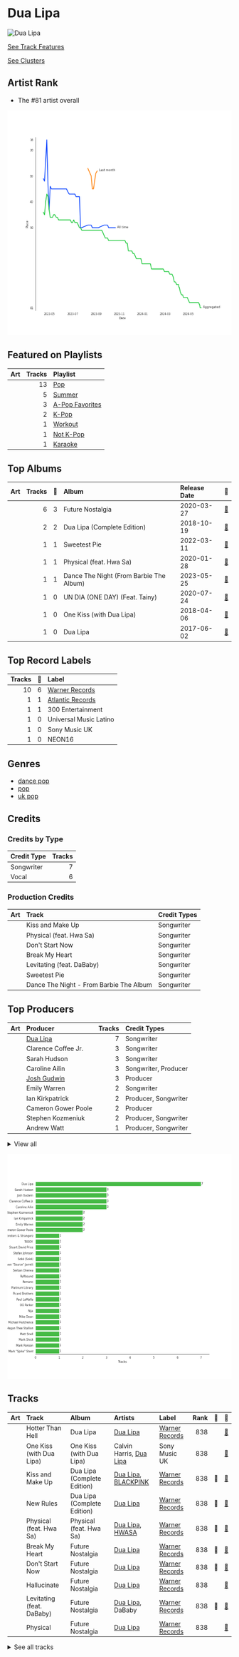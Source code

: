
# Dua Lipa


<img src="https://i.scdn.co/image/ab6761610000e5eb0c68f6c95232e716f0abee8d" alt="Dua Lipa" width="100" />

[See Track Features](audio_features.md)

[See Clusters](clusters/overview.md)

## Artist Rank
- The #81 artist overall

![Rank of Dua Lipa over time](../../images/artists/dua_lipa/rank_time_series.png)
## Featured on Playlists
| Art | Tracks | Playlist |
|:---|---:|:---|
| <img src="https://mosaic.scdn.co/640/ab67616d00001e0241aa6776dc15fbd71a2b4557ab67616d00001e029b9a3105ad4ffb91ad2e2798ab67616d00001e029dbb37516ff4b03244808e45ab67616d00001e02d6ec808748fa5b0c2d3a6618" alt="" width="50" /> | 13 | [Pop](../../playlists/pop/overview.md) |
| <img src="https://mosaic.scdn.co/640/ab67616d00001e0204878afb19613a94d37b29ceab67616d00001e021544041d0285585cc92c2709ab67616d00001e02570f746ccc2c75af070da1e0ab67616d00001e02d8cc2281fcd4519ca020926b" alt="" width="50" /> | 5 | [Summer](../../playlists/summer/overview.md) |
| <img src="https://mosaic.scdn.co/640/ab67616d00001e02022b4010e20659300f42c375ab67616d00001e02527d94ecf554774fc313bf48ab67616d00001e02c8b444df094279e70d0ed856ab67616d00001e02d0ec2db731952a7efabc6397" alt="" width="50" /> | 3 | [A-Pop Favorites](../../playlists/a-pop_favorites/overview.md) |
| <img src="https://mosaic.scdn.co/640/ab67616d00001e02505190077497c230422f2934ab67616d00001e027dd8f95320e8ef08aa121dfeab67616d00001e028164cd1a2e03b7ca2db9ff5eab67616d00001e02ff7c2dfd0ed9b2cf6bf9c818" alt="" width="50" /> | 2 | [K-Pop](../../playlists/k-pop/overview.md) |
| <img src="https://mosaic.scdn.co/640/ab67616d00001e026f248f7695eb544a3a1955c5ab67616d00001e027a393b04e8ced571618223e8ab67616d00001e028acb7bac073f378d59bf228eab67616d00001e02b3be3b970fc89a02f301c9da" alt="" width="50" /> | 1 | [Workout](../../playlists/workout/overview.md) |
| <img src="https://mosaic.scdn.co/640/ab67616d00001e023317fc12f8b9a9a0b8459766ab67616d00001e0263e0ddbb488d0eeec0e738fcab67616d00001e0284095737f6056e682666d6f9ab67616d00001e02f2bf9685109a09bdc176fb43" alt="" width="50" /> | 1 | [Not K-Pop](../../playlists/not_k-pop/overview.md) |
| <img src="https://mosaic.scdn.co/640/ab67616d00001e022160c02bc56f192df0f4986bab67616d00001e027cdb143bd2e9906d39c5eb04ab67616d00001e02dc30583ba717007b00cceb25ab67616d00001e02df55e326ed144ab4f5cecf95" alt="" width="50" /> | 1 | [Karaoke](../../playlists/karaoke/overview.md) |

## Top Albums

| Art | Tracks | 💚 | Album | Release Date | 🔗 |
|:---|---:|---:|:---|:---|:---|
| <img src="https://i.scdn.co/image/ab67616d0000b2732172b607853fa89cefa2beb4" alt="" width="50" /> | 6 | 3 | Future Nostalgia | 2020-03-27 | [🔗](https://open.spotify.com/album/5lKlFlReHOLShQKyRv6AL9) |
| <img src="https://i.scdn.co/image/ab67616d0000b273ae395b47b186c2bc8c458e0f" alt="" width="50" /> | 2 | 2 | Dua Lipa (Complete Edition) | 2018-10-19 | [🔗](https://open.spotify.com/album/0obMz8EHnr3dg6NCUK4xWp) |
| <img src="https://i.scdn.co/image/ab67616d0000b2731325a9351844f7806a8309c5" alt="" width="50" /> | 1 | 1 | Sweetest Pie | 2022-03-11 | [🔗](https://open.spotify.com/album/4qw41n8iWrdR70Ui3hYBPv) |
| <img src="https://i.scdn.co/image/ab67616d0000b27389fba37a3d30c462059917bd" alt="" width="50" /> | 1 | 1 | Physical (feat. Hwa Sa) | 2020-01-28 | [🔗](https://open.spotify.com/album/6apIJi4hf7U6cBOFwIqq1b) |
| <img src="https://i.scdn.co/image/ab67616d0000b2737dd3ba455ee3390cb55b0192" alt="" width="50" /> | 1 | 1 | Dance The Night (From Barbie The Album) | 2023-05-25 | [🔗](https://open.spotify.com/album/5cH7FqB7JD5q1tJXJ7FHYu) |
| <img src="https://i.scdn.co/image/ab67616d0000b273312bd86cc2db22fde885ee73" alt="" width="50" /> | 1 | 0 | UN DIA (ONE DAY) (Feat. Tainy) | 2020-07-24 | [🔗](https://open.spotify.com/album/6aqSlutLYNpzSsK4dV5jTr) |
| <img src="https://i.scdn.co/image/ab67616d0000b273d09f96d82310d4d77c14c108" alt="" width="50" /> | 1 | 0 | One Kiss (with Dua Lipa) | 2018-04-06 | [🔗](https://open.spotify.com/album/7GEzhoTiqcPYkOprWQu581) |
| <img src="https://i.scdn.co/image/ab67616d0000b273b627441824c5d0748c8cb077" alt="" width="50" /> | 1 | 0 | Dua Lipa | 2017-06-02 | [🔗](https://open.spotify.com/album/2vlhlrgMaXqcnhRqIEV9AP) |

## Top Record Labels

| Tracks | 💚 | Label |
|---:|---:|:---|
| 10 | 6 | [Warner Records](../../labels/warner_records/overview.md) |
| 1 | 1 | [Atlantic Records](../../labels/atlantic_records/overview.md) |
| 1 | 1 | 300 Entertainment |
| 1 | 0 | Universal Music Latino |
| 1 | 0 | Sony Music UK |
| 1 | 0 | NEON16 |

## Genres

- [dance pop](../../genres/dance_pop/overview.md)
- [pop](../../genres/pop/overview.md)
- [uk pop](../../genres/uk_pop/overview.md)

## Credits

### Credits by Type

| Credit Type | Tracks |
|:---|---:|
| Songwriter | 7 |
| Vocal | 6 |

### Production Credits

| Art | Track | Credit Types |
|:---|:---|:---|
| <img src="https://i.scdn.co/image/ab67616d0000b273ae395b47b186c2bc8c458e0f" alt="" width="50" /> | Kiss and Make Up | Songwriter |
| <img src="https://i.scdn.co/image/ab67616d0000b27389fba37a3d30c462059917bd" alt="" width="50" /> | Physical (feat. Hwa Sa) | Songwriter |
| <img src="https://i.scdn.co/image/ab67616d0000b2732172b607853fa89cefa2beb4" alt="" width="50" /> | Don't Start Now | Songwriter |
| <img src="https://i.scdn.co/image/ab67616d0000b2732172b607853fa89cefa2beb4" alt="" width="50" /> | Break My Heart | Songwriter |
| <img src="https://i.scdn.co/image/ab67616d0000b2732172b607853fa89cefa2beb4" alt="" width="50" /> | Levitating (feat. DaBaby) | Songwriter |
| <img src="https://i.scdn.co/image/ab67616d0000b2731325a9351844f7806a8309c5" alt="" width="50" /> | Sweetest Pie | Songwriter |
| <img src="https://i.scdn.co/image/ab67616d0000b2737dd3ba455ee3390cb55b0192" alt="" width="50" /> | Dance The Night - From Barbie The Album | Songwriter |

## Top Producers

| Art | Producer | Tracks | Credit Types |
|:---|:---|---:|:---|
| <img src="https://i.scdn.co/image/ab6761610000e5eb0c68f6c95232e716f0abee8d" alt="" width="50" /> | [Dua Lipa](overview.md) | 7 | Songwriter |
| | Clarence Coffee Jr. | 3 | Songwriter |
| | Sarah Hudson | 3 | Songwriter |
| | Caroline Ailin | 3 | Songwriter, Producer |
| | [Josh Gudwin](../../producers/josh_gudwin/overview.md) | 3 | Producer |
| | Emily Warren | 2 | Songwriter |
| | Ian Kirkpatrick | 2 | Producer, Songwriter |
| | Cameron Gower Poole | 2 | Producer |
| | Stephen Kozmeniuk | 2 | Producer, Songwriter |
| | Andrew Watt | 1 | Producer, Songwriter |


<details>
<summary>View all</summary>

| Art | Producer | Tracks | Credit Types |
|:---|:---|---:|:---|
| | Michael Hutchence | 1 | Songwriter |
| <img src="https://i.scdn.co/image/ab6761610000e5eb0da5cd9354d458143258879a" alt="" width="50" /> | DaBaby | 1 | Songwriter |
| | Lorna Blackwood | 1 | Producer |
| | Andrew Farriss | 1 | Songwriter |
| <img src="https://i.scdn.co/image/ab6761610000e5eb105cc9628c315b29d299fbb4" alt="" width="50" /> | Mark Ronson | 1 | Producer, Songwriter |
| | Ruffsound | 1 | Songwriter |
| | Mike Dean | 1 | Producer |
| | [Serban Ghenea](../../producers/serban_ghenea/overview.md) | 1 | Producer |
| | KNY Factory | 1 | Songwriter |
| | Platinum Library | 1 | Producer |
| | Matt Snell | 1 | Producer |
| <img src="https://i.scdn.co/image/ab6761610000e5ebd8881cb3fd982fc975e273c0" alt="" width="50" /> | Megan Thee Stallion | 1 | Songwriter |
| | KOZ | 1 | Producer |
| | Jordan Johnson | 1 | Songwriter |
| | Mark Shick | 1 | Producer |
| | Stuart David Price | 1 | Producer |
| | Andrew Wyatt | 1 | Producer, Songwriter |
| | Drew Jurecka | 1 | Arranger, Producer |
| | Ali Tamposi | 1 | Songwriter |
| | The Monsters & Strangerz | 1 | Producer |
| | Shawn "Source" Jarrett | 1 | Producer |
| | [Mark "Spike" Stent](../../producers/mark__spike__stent/overview.md) | 1 | Producer |
| | Nija | 1 | Songwriter |
| | Brandon Bost | 1 | Producer |
| | Paul LaMalfa | 1 | Producer |
| | Billboard | 1 | Songwriter |
| | Jason Evigan | 1 | Songwriter |
| | OG Parker | 1 | Producer, Songwriter |
| | Stefan Johnson | 1 | Songwriter |
| | Picard Brothers | 1 | Producer |
| | Soké (Soké) | 1 | Songwriter |
| | Alex Venguer | 1 | Producer |
| | Chelcee Grimes | 1 | Songwriter |
| | Romano | 1 | Producer |
| | [TEDDY](../../producers/teddy/overview.md) | 1 | Songwriter |

</details>


![Bar chart of top 30 producers](../../images/artists/dua_lipa/producers.png)
## Tracks

| Art | Track | Album | Artists | Label | Rank | 💚 | 🔗 |
|:---|:---|:---|:---|:---|---:|:---|:---|
| <img src="https://i.scdn.co/image/ab67616d0000b273b627441824c5d0748c8cb077" alt="" width="50" /> | Hotter Than Hell | Dua Lipa | [Dua Lipa](overview.md) | [Warner Records](../../labels/warner_records) | 838 | | [🔗](https://open.spotify.com/track/7G8bmgKbwPQdwsGXC9QWcL) |
| <img src="https://i.scdn.co/image/ab67616d0000b273d09f96d82310d4d77c14c108" alt="" width="50" /> | One Kiss (with Dua Lipa) | One Kiss (with Dua Lipa) | Calvin Harris, [Dua Lipa](overview.md) | Sony Music UK | 838 | | [🔗](https://open.spotify.com/track/7ef4DlsgrMEH11cDZd32M6) |
| <img src="https://i.scdn.co/image/ab67616d0000b273ae395b47b186c2bc8c458e0f" alt="" width="50" /> | Kiss and Make Up | Dua Lipa (Complete Edition) | [Dua Lipa](overview.md), [BLACKPINK](../blackpink/overview.md) | [Warner Records](../../labels/warner_records) | 838 | 💚 | [🔗](https://open.spotify.com/track/7jr3iPu4O4bTCVwLMbdU2i) |
| <img src="https://i.scdn.co/image/ab67616d0000b273ae395b47b186c2bc8c458e0f" alt="" width="50" /> | New Rules | Dua Lipa (Complete Edition) | [Dua Lipa](overview.md) | [Warner Records](../../labels/warner_records) | 838 | 💚 | [🔗](https://open.spotify.com/track/43oK4OAWUsRZUDVeHtKI4U) |
| <img src="https://i.scdn.co/image/ab67616d0000b27389fba37a3d30c462059917bd" alt="" width="50" /> | Physical (feat. Hwa Sa) | Physical (feat. Hwa Sa) | [Dua Lipa](overview.md), [HWASA](../hwasa/overview.md) | [Warner Records](../../labels/warner_records) | 838 | 💚 | [🔗](https://open.spotify.com/track/23jEeXRyrjFbfs2Q8tBwdI) |
| <img src="https://i.scdn.co/image/ab67616d0000b2732172b607853fa89cefa2beb4" alt="" width="50" /> | Break My Heart | Future Nostalgia | [Dua Lipa](overview.md) | [Warner Records](../../labels/warner_records) | 838 | 💚 | [🔗](https://open.spotify.com/track/59CrwNtNqzOmODXRxwaknc) |
| <img src="https://i.scdn.co/image/ab67616d0000b2732172b607853fa89cefa2beb4" alt="" width="50" /> | Don't Start Now | Future Nostalgia | [Dua Lipa](overview.md) | [Warner Records](../../labels/warner_records) | 838 | 💚 | [🔗](https://open.spotify.com/track/1AVtceapuF36oZqI9gzp0o) |
| <img src="https://i.scdn.co/image/ab67616d0000b2732172b607853fa89cefa2beb4" alt="" width="50" /> | Hallucinate | Future Nostalgia | [Dua Lipa](overview.md) | [Warner Records](../../labels/warner_records) | 838 | | [🔗](https://open.spotify.com/track/2MUKw7zEirXqdZZ3xC4hOf) |
| <img src="https://i.scdn.co/image/ab67616d0000b2732172b607853fa89cefa2beb4" alt="" width="50" /> | Levitating (feat. DaBaby) | Future Nostalgia | [Dua Lipa](overview.md), DaBaby | [Warner Records](../../labels/warner_records) | 838 | 💚 | [🔗](https://open.spotify.com/track/5nujrmhLynf4yMoMtj8AQF) |
| <img src="https://i.scdn.co/image/ab67616d0000b2732172b607853fa89cefa2beb4" alt="" width="50" /> | Physical | Future Nostalgia | [Dua Lipa](overview.md) | [Warner Records](../../labels/warner_records) | 838 | | [🔗](https://open.spotify.com/track/7toYVidBIpAmM8Ife3LGrP) |


<details>
<summary>See all tracks</summary>

| Art | Track | Album | Artists | Label | Rank | 💚 | 🔗 |
|:---|:---|:---|:---|:---|---:|:---|:---|
| <img src="https://i.scdn.co/image/ab67616d0000b2732172b607853fa89cefa2beb4" alt="" width="50" /> | Pretty Please | Future Nostalgia | [Dua Lipa](overview.md) | [Warner Records](../../labels/warner_records) | 838 | | [🔗](https://open.spotify.com/track/5Pc594FhDA2Fa2prE75GT0) |
| <img src="https://i.scdn.co/image/ab67616d0000b273312bd86cc2db22fde885ee73" alt="" width="50" /> | UN DIA (ONE DAY) (Feat. Tainy) | UN DIA (ONE DAY) (Feat. Tainy) | J Balvin, [Dua Lipa](overview.md), Bad Bunny, Tainy | Universal Music Latino/ NEON16 | 838 | | [🔗](https://open.spotify.com/track/0EhpEsp4L0oRGM0vmeaN5e) |
| <img src="https://i.scdn.co/image/ab67616d0000b2731325a9351844f7806a8309c5" alt="" width="50" /> | Sweetest Pie | Sweetest Pie | Megan Thee Stallion, [Dua Lipa](overview.md) | 300 Entertainment | 838 | 💚 | [🔗](https://open.spotify.com/track/7mFj0LlWtEJaEigguaWqYh) |
| <img src="https://i.scdn.co/image/ab67616d0000b2737dd3ba455ee3390cb55b0192" alt="" width="50" /> | Dance The Night - From Barbie The Album | Dance The Night (From Barbie The Album) | [Dua Lipa](overview.md) | [Atlantic Records](../../labels/atlantic_records) | 838 | 💚 | [🔗](https://open.spotify.com/track/1vYXt7VSjH9JIM5oRRo7vA) |

</details>

